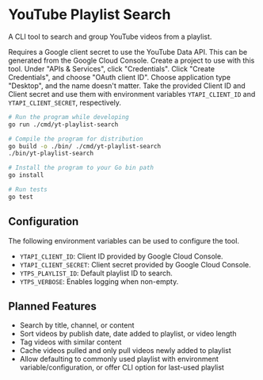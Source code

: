 # YouTube Playlist Search

A CLI tool to search and group YouTube videos from a playlist.

Requires a Google client secret to use the YouTube Data API. This can be generated from the Google Cloud Console. Create a project to use with this tool. Under "APIs & Services", click "Credentials". Click "Create Credentials", and choose "OAuth client ID". Choose application type "Desktop", and the name doesn't matter. Take the provided Client ID and Client secret and use them with environment variables `YTAPI_CLIENT_ID` and `YTAPI_CLIENT_SECRET`, respectively.

```sh
# Run the program while developing
go run ./cmd/yt-playlist-search

# Compile the program for distribution
go build -o ./bin/ ./cmd/yt-playlist-search
./bin/yt-playlist-search

# Install the program to your Go bin path
go install

# Run tests
go test
```

## Configuration

The following environment variables can be used to configure the tool.

* `YTAPI_CLIENT_ID`: Client ID provided by Google Cloud Console.
* `YTAPI_CLIENT_SECRET`: Client secret provided by Google Cloud Console.
* `YTPS_PLAYLIST_ID`: Default playlist ID to search.
* `YTPS_VERBOSE`: Enables logging when non-empty.

## Planned Features

* Search by title, channel, or content
* Sort videos by publish date, date added to playlist, or video length
* Tag videos with similar content
* Cache videos pulled and only pull videos newly added to playlist
* Allow defaulting to commonly used playlist with environment variable/configuration, or offer CLI option for last-used playlist
